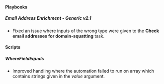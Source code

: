 #### Playbooks##### Email Address Enrichment - Generic v2.1- Fixed an issue where inputs of the wrong type were given to the **Check email addresses for domain-squatting** task. #### Scripts##### WhereFieldEquals- Improved handling where the automation failed to run on array which contains strings given in the *value* argument.